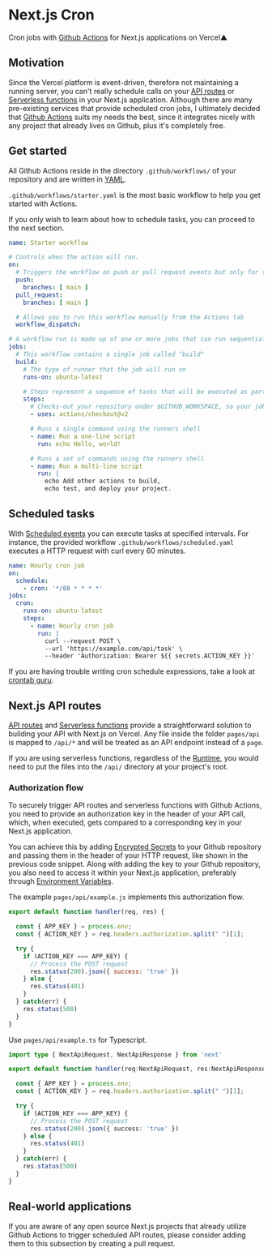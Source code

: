 # Next.js Cron
Cron jobs with [Github Actions](https://github.com/features/actions) for Next.js applications on Vercel▲

## Motivation
Since the Vercel platform is event-driven, therefore not maintaining a running server, you can't really schedule calls on your [API routes](https://nextjs.org/docs/api-routes/introduction) or [Serverless functions](https://vercel.com/docs/serverless-functions/introduction) in your Next.js application.
Although there are many pre-existing services that provide scheduled cron jobs, I ultimately decided that [Github Actions](https://github.com/features/actions) suits my needs the best, since it integrates nicely with any project that already lives on Github, plus it's completely free.

## Get started
All Github Actions reside in the directory `.github/workflows/` of your repository and are written in [YAML](https://yaml.org/).

 `.github/workflows/starter.yaml` is the most basic workflow to help you get started with Actions.
 
 If you only wish to learn about how to schedule tasks, you can proceed to the next section.
```yaml
name: Starter workflow

# Controls when the action will run. 
on:
  # Triggers the workflow on push or pull request events but only for the main branch
  push:
    branches: [ main ]
  pull_request:
    branches: [ main ]

  # Allows you to run this workflow manually from the Actions tab
  workflow_dispatch:

# A workflow run is made up of one or more jobs that can run sequentially or in parallel
jobs:
  # This workflow contains a single job called "build"
  build:
    # The type of runner that the job will run on
    runs-on: ubuntu-latest

    # Steps represent a sequence of tasks that will be executed as part of the job
    steps:
      # Checks-out your repository under $GITHUB_WORKSPACE, so your job can access it
      - uses: actions/checkout@v2

      # Runs a single command using the runners shell
      - name: Run a one-line script
        run: echo Hello, world!

      # Runs a set of commands using the runners shell
      - name: Run a multi-line script
        run: |
          echo Add other actions to build,
          echo test, and deploy your project.
```
## Scheduled tasks
With [Scheduled events](https://docs.github.com/en/actions/reference/events-that-trigger-workflows#scheduled-events) you can execute tasks at specified intervals. For instance, the provided workflow `.github/workflows/scheduled.yaml` executes a HTTP request with curl every 60 minutes.

```yaml
name: Hourly cron job
on:
  schedule:
    - cron: '*/60 * * * *'
jobs:
  cron:
    runs-on: ubuntu-latest
    steps:
      - name: Hourly cron job
        run: |
          curl --request POST \
          --url 'https://example.com/api/task' \
          --header 'Authorization: Bearer ${{ secrets.ACTION_KEY }}'
```
If you are having trouble writing cron schedule expressions, take a look at [crontab guru](https://crontab.guru/).

## Next.js API routes

[API routes](https://nextjs.org/docs/api-routes/introduction) and [Serverless functions](https://vercel.com/docs/serverless-functions/introduction) provide a straightforward solution to building your API with Next.js on Vercel.
Any file inside the folder `pages/api` is mapped to `/api/*` and will be treated as an API endpoint instead of a `page`.

If you are using serverless functions, regardless of the [Runtime](https://vercel.com/docs/runtimes), you would need to put the files into the `/api/` directory at your project's root.

### Authorization flow
To securely trigger API routes and serverless functions with Github Actions, you need to provide an authorization key in the header of your API call, which, when executed, gets compared to a corresponding key in your Next.js application.

You can achieve this by adding [Encrypted Secrets](https://docs.github.com/en/actions/reference/encrypted-secrets) to your Github repository and passing them in the header of your HTTP request, like shown in the previous code snippet.
Along with adding the key to your Github repository, you also need to access it within your Next.js application, preferably through [Environment Variables](https://nextjs.org/docs/basic-features/environment-variables).

The example `pages/api/example.js` implements this authorization flow.

```js
export default function handler(req, res) {

  const { APP_KEY } = process.env;
  const { ACTION_KEY } = req.headers.authorization.split(" ")[1];

  try {
    if (ACTION_KEY === APP_KEY) {
      // Process the POST request
      res.status(200).json({ success: 'true' })
    } else {
      res.status(401)
    }
  } catch(err) {
    res.status(500)
  }
}
```

Use `pages/api/example.ts` for Typescript.

```ts
import type { NextApiRequest, NextApiResponse } from 'next'

export default function handler(req:NextApiRequest, res:NextApiResponse) {

  const { APP_KEY } = process.env;
  const { ACTION_KEY } = req.headers.authorization.split(" ")[1];

  try {
    if (ACTION_KEY === APP_KEY) {
      // Process the POST request
      res.status(200).json({ success: 'true' })
    } else {
      res.status(401)
    }
  } catch(err) {
    res.status(500)
  }
}
```

## Real-world applications
If you are aware of any open source Next.js projects that already utilize Github Actions to trigger scheduled API routes, please consider adding them to this subsection by creating a pull request.
